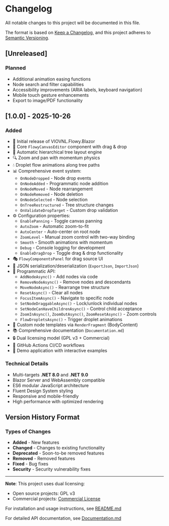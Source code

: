 # Changelog

All notable changes to this project will be documented in this file.

The format is based on [Keep a Changelog](https://keepachangelog.com/en/1.0.0/),
and this project adheres to [Semantic Versioning](https://semver.org/spec/v2.0.0.html).

## [Unreleased]

### Planned
- Additional animation easing functions
- Node search and filter capabilities
- Accessibility improvements (ARIA labels, keyboard navigation)
- Mobile touch gesture enhancements
- Export to image/PDF functionality

## [1.0.0] - 2025-10-26

### Added
- 🎯 Initial release of VIOVNL.Flowy.Blazor
- 🎨 Core `FlowyCanvasEditor` component with drag & drop
- 🔄 Automatic hierarchical tree layout engine
- 🔍 Zoom and pan with momentum physics
- 💧 Droplet flow animations along tree paths
- 📊 Comprehensive event system:
  - `OnNodeDropped` - Node drop events
  - `OnNodeAdded` - Programmatic node addition
  - `OnNodeMoved` - Node rearrangement
  - `OnNodeRemoved` - Node deletion
  - `OnNodeSelected` - Node selection
  - `OnTreeRestructured` - Tree structure changes
  - `OnValidateDropTarget` - Custom drop validation
- ⚙️ Configuration properties:
  - `EnablePanning` - Toggle canvas panning
  - `AutoZoom` - Automatic zoom-to-fit
  - `AutoCenter` - Auto-center on root node
  - `ZoomLevel` - Manual zoom control with two-way binding
  - `Smooth` - Smooth animations with momentum
  - `Debug` - Console logging for development
  - `EnableDragDrop` - Toggle drag & drop functionality
- 🎭 `FlowyComponentsPanel` for drag source UI
- 💾 JSON serialization/deserialization (`ExportJson`, `ImportJson`)
- 🔧 Programmatic API:
  - `AddNodeAsync()` - Add nodes via code
  - `RemoveNodeAsync()` - Remove nodes and descendants
  - `MoveNodeAsync()` - Rearrange tree structure
  - `ResetAsync()` - Clear all nodes
  - `FocusItemAsync()` - Navigate to specific node
  - `SetNodeDraggableAsync()` - Lock/unlock individual nodes
  - `SetNodeCanHaveChildrenAsync()` - Control child acceptance
  - `ZoomInAsync()`, `ZoomOutAsync()`, `ZoomResetAsync()` - Zoom controls
  - `FlowDropletsAsync()` - Trigger droplet animations
- 🎨 Custom node templates via `RenderFragment` (BodyContent)
- 📚 Comprehensive documentation (`Documentation.md`)
- 🔒 Dual licensing model (GPL v3 + Commercial)
- 🚀 GitHub Actions CI/CD workflows
- 🧪 Demo application with interactive examples

### Technical Details
- Multi-targets **.NET 8.0** and **.NET 9.0**
- Blazor Server and WebAssembly compatible
- ES6 modular JavaScript architecture
- Fluent Design System styling
- Responsive and mobile-friendly
- High performance with optimized rendering

## Version History Format

### Types of Changes
- **Added** - New features
- **Changed** - Changes to existing functionality
- **Deprecated** - Soon-to-be removed features
- **Removed** - Removed features
- **Fixed** - Bug fixes
- **Security** - Security vulnerability fixes

---

**Note**: This project uses dual licensing:
- Open source projects: GPL v3
- Commercial projects: [Commercial License](https://www.viov.nl/)

For installation and usage instructions, see [README.md](README.md)

For detailed API documentation, see [Documentation.md](Documentation.md)
